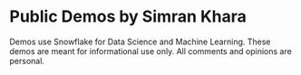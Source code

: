 # Public Demos by Simran Khara

Demos use Snowflake for Data Science and Machine Learning. These demos are meant for informational use only. All comments and opinions are personal.
